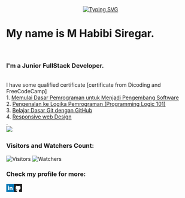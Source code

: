 <div align="center">
<a href="https://git.io/typing-svg"><img src="https://readme-typing-svg.herokuapp.com?font=Bebas+Neue&size=70&pause=1000&width=500&height=100&lines=Hello+visitors!" alt="Typing SVG" /></a>  
</div>
<div>
<h1>My name is <b>M Habibi Siregar</b>.</h1><br>
<h3>I'm a Junior <b>FullStack Developer</b>.</h3><br>
</div>

<div>
I have some qualified certificate  [certificate from Dicoding and FreeCodeCamp]<br>
1. <a href="https://www.dicoding.com/certificates/07Z60OMDJZQR">Memulai Dasar Pemrograman untuk Menjadi Pengembang Software</a><br>
2. <a href="https://www.dicoding.com/certificates/4EXGQMG01ZRL">Pengenalan ke Logika Pemrograman (Programming Logic 101)</a><br>
3. <a href="https://www.dicoding.com/certificates/98XWLDNV4ZM3">Belajar Dasar Git dengan GitHub</a><br>
4. <a href="https://www.freecodecamp.org/certification/HabibiSiregar/responsive-web-design">Responsive web Design</a><br>
</div>.<br>

<div align="left">
  <picture>
  <source
    srcset="https://github-readme-stats.vercel.app/api/top-langs/?username=Kyra-Code79&layout=pie&langs_count=8&theme=tokyonight"
    media="(prefers-color-scheme: dark), (prefers-color-scheme: no-preference)"
  />
    <img src="https://github-readme-stats.vercel.app/api?username=Kyra-Code79&show_icons=true" />
</picture>
</div>

<div>
  <h3>Visitors and Watchers Count:</h3>
  <img src="https://visitor-badge.laobi.icu/badge?page_id=Kyra-Code79" alt="Visitors" />
  <img src="https://img.shields.io/github/watchers/Kyra-Code79/Kyra-Code79" alt="Watchers" />
</div>

<div>
  <h3>Check my profile for more:</h3>
  <a href="https://www.linkedin.com/in/habibisiregar79/">
    <img align="left" alt="Habibi Siregar Linkdin" width="21px" src="https://raw.githubusercontent.com/edent/SuperTinyIcons/099dc12b59179d07d534069bc8551718f786d91a/images/svg/linkedin.svg" />
  </a>
  <a href="https://github.com/Kyra-Code79">
    <img align="left" alt="Habibi Siregar Github" width="21px" src="https://raw.githubusercontent.com/edent/SuperTinyIcons/099dc12b59179d07d534069bc8551718f786d91a/images/svg/github.svg" />
  </a>
</div> 
